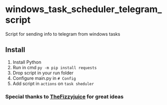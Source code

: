 # windows_task_scheduler_telegram_script
 Script for sending info to telegram from windows tasks

## Install
1. Install Python
2. Run in cmd `py -m pip install requests`
3. Drop script in your run folder
4. Configure main.py in `# Config`
5. Add script in `actions` on `task sheduler`


### Special thanks to [TheFizzyjuice](https://github.com/TheFizzyjuice) for great ideas
